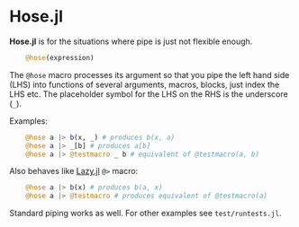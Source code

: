 # Hose.jl
**Hose.jl** is for the situations where pipe is just not flexible enough.

```julia
    @hose(expression)
```
The `@hose` macro processes its argument so that you pipe the left hand side (LHS) into functions of several arguments, macros, blocks, just index the LHS etc. The placeholder symbol for the LHS on the RHS is the underscore (`_`).

Examples:
```julia
    @hose a |> b(x, _) # produces b(x, a)
    @hose a |> _[b] # produces a[b]
    @hose a |> @testmacro _ b # equivalent of @testmacro(a, b)
```

Also behaves like [Lazy.jl](https://github.com/MikeInnes/Lazy.jl) `@>` macro:
```julia
    @hose a |> b(x) # produces b(a, x)
    @hose a |> @testmacro # produces equivalent of @testmacro(a)
```

Standard piping works as well. For other examples see `test/runtests.jl`.
